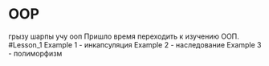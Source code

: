# OOP
грызу шарпы учу ооп
Пришло время переходить к изучению ООП.
#Lesson_1
Example 1 - инкапсуляция
Example 2 - наследование
Example 3 - полиморфизм
